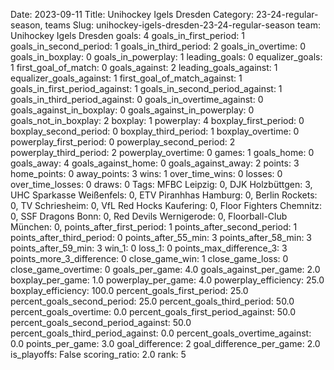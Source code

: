 Date: 2023-09-11
Title: Unihockey Igels Dresden
Category: 23-24-regular-season, teams
Slug: unihockey-igels-dresden-23-24-regular-season
team: Unihockey Igels Dresden
goals: 4
goals_in_first_period: 1
goals_in_second_period: 1
goals_in_third_period: 2
goals_in_overtime: 0
goals_in_boxplay: 0
goals_in_powerplay: 1
leading_goals: 0
equalizer_goals: 1
first_goal_of_match: 0
goals_against: 2
leading_goals_against: 1
equalizer_goals_against: 1
first_goal_of_match_against: 1
goals_in_first_period_against: 1
goals_in_second_period_against: 1
goals_in_third_period_against: 0
goals_in_overtime_against: 0
goals_against_in_boxplay: 0
goals_against_in_powerplay: 0
goals_not_in_boxplay: 2
boxplay: 1
powerplay: 4
boxplay_first_period: 0
boxplay_second_period: 0
boxplay_third_period: 1
boxplay_overtime: 0
powerplay_first_period: 0
powerplay_second_period: 2
powerplay_third_period: 2
powerplay_overtime: 0
games: 1
goals_home: 0
goals_away: 4
goals_against_home: 0
goals_against_away: 2
points: 3
home_points: 0
away_points: 3
wins: 1
over_time_wins: 0
losses: 0
over_time_losses: 0
draws: 0
Tags:  MFBC Leipzig: 0,  DJK Holzbüttgen: 3,  UHC Sparkasse Weißenfels: 0,  ETV Piranhhas Hamburg: 0,  Berlin Rockets: 0,  TV Schriesheim: 0,  VfL Red Hocks Kaufering: 0,  Floor Fighters Chemnitz: 0,  SSF Dragons Bonn: 0,  Red Devils Wernigerode: 0,  Floorball-Club München: 0,
points_after_first_period: 1
points_after_second_period: 1
points_after_third_period: 0
points_after_55_min: 3
points_after_58_min: 3
points_after_59_min: 3
win_1: 0
loss_1: 0
points_max_difference_3: 3
points_more_3_difference: 0
close_game_win: 1
close_game_loss: 0
close_game_overtime: 0
goals_per_game: 4.0
goals_against_per_game: 2.0
boxplay_per_game: 1.0
powerplay_per_game: 4.0
powerplay_efficiency: 25.0
boxplay_efficiency: 100.0
percent_goals_first_period: 25.0
percent_goals_second_period: 25.0
percent_goals_third_period: 50.0
percent_goals_overtime: 0.0
percent_goals_first_period_against: 50.0
percent_goals_second_period_against: 50.0
percent_goals_third_period_against: 0.0
percent_goals_overtime_against: 0.0
points_per_game: 3.0
goal_difference: 2
goal_difference_per_game: 2.0
is_playoffs: False
scoring_ratio: 2.0
rank: 5
